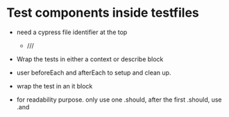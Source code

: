 # Test components inside testfiles

- need a cypress file identifier at the top
    - ///<reference types="cypress">

- Wrap the tests in either a context or describe block

- user beforeEach and afterEach to setup and clean up.

- wrap the test in an it block

- for readability purpose. only use one .should, after the first .should, use .and 